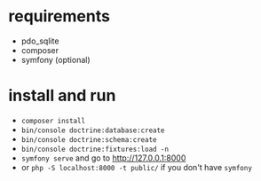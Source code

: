 # requirements
 - pdo_sqlite
 - composer
 - symfony (optional)

# install and run
 - `composer install`
 - `bin/console doctrine:database:create`
 - `bin/console doctrine:schema:create`
 - `bin/console doctrine:fixtures:load -n`
 - `symfony serve` and go to http://127.0.0.1:8000
 - or `php -S localhost:8000 -t public/` if you don't have `symfony`
